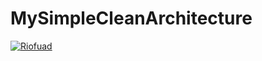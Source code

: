# MySimpleCleanArchitecture
[![Riofuad](https://circleci.com/gh/Riofuad/MySimpleCleanArchitecture.svg?style=shield)](https://circleci.com/gh/Riofuad/MySimpleCleanArchitecture)
